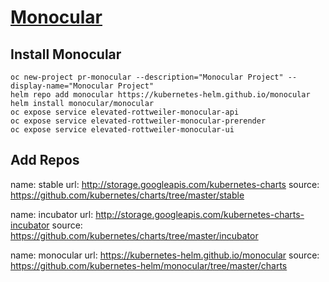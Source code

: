 # [Monocular](https://github.com/kubernetes-helm/monocular)

## Install Monocular

```
oc new-project pr-monocular --description="Monocular Project" --display-name="Monocular Project"
helm repo add monocular https://kubernetes-helm.github.io/monocular
helm install monocular/monocular
oc expose service elevated-rottweiler-monocular-api
oc expose service elevated-rottweiler-monocular-prerender
oc expose service elevated-rottweiler-monocular-ui
```

## Add Repos

name: stable
url: http://storage.googleapis.com/kubernetes-charts
source: https://github.com/kubernetes/charts/tree/master/stable

name: incubator
url: http://storage.googleapis.com/kubernetes-charts-incubator
source: https://github.com/kubernetes/charts/tree/master/incubator

name: monocular
url: https://kubernetes-helm.github.io/monocular
source: https://github.com/kubernetes-helm/monocular/tree/master/charts

